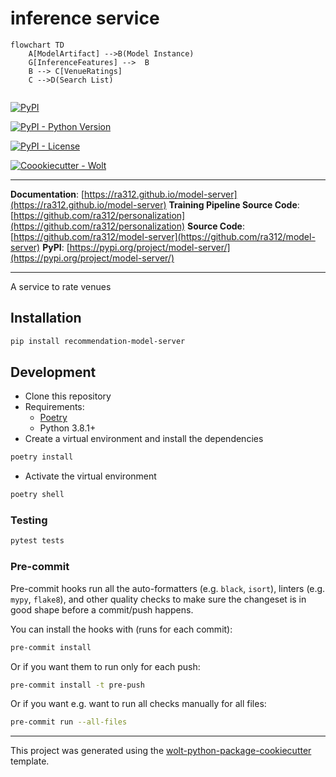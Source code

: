 # inference service
```mermaid
flowchart TD
    A[ModelArtifact] -->B(Model Instance)
    G[InferenceFeatures] -->  B 
    B --> C[VenueRatings]
    C -->D(Search List)
    
```

[![PyPI](https://img.shields.io/pypi/v/model-server?style=flat-square)](https://pypi.python.org/pypi/model-server/)

[![PyPI - Python Version](https://img.shields.io/pypi/pyversions/model-server?style=flat-square)](https://pypi.python.org/pypi/model-server/)

[![PyPI - License](https://img.shields.io/pypi/l/model-server?style=flat-square)](https://pypi.python.org/pypi/model-server/)

[![Coookiecutter - Wolt](https://img.shields.io/badge/cookiecutter-Wolt-00c2e8?style=flat-square&logo=cookiecutter&logoColor=D4AA00&link=https://github.com/woltapp/wolt-python-package-cookiecutter)](https://github.com/woltapp/wolt-python-package-cookiecutter)


---

**Documentation**: [https://ra312.github.io/model-server](https://ra312.github.io/model-server)
**Training Pipeline Source Code**: [https://github.com/ra312/personalization](https://github.com/ra312/personalization)
**Source Code**: [https://github.com/ra312/model-server](https://github.com/ra312/model-server)
**PyPI**: [https://pypi.org/project/model-server/](https://pypi.org/project/model-server/)

---

A service to rate venues

## Installation

```sh
pip install recommendation-model-server
```

## Development

* Clone this repository
* Requirements:
  * [Poetry](https://python-poetry.org/)
  * Python 3.8.1+
* Create a virtual environment and install the dependencies

```sh
poetry install
```

* Activate the virtual environment

```sh
poetry shell
```

### Testing

```sh
pytest tests
```


### Pre-commit

Pre-commit hooks run all the auto-formatters (e.g. `black`, `isort`), linters (e.g. `mypy`, `flake8`), and other quality
 checks to make sure the changeset is in good shape before a commit/push happens.

You can install the hooks with (runs for each commit):

```sh
pre-commit install
```

Or if you want them to run only for each push:

```sh
pre-commit install -t pre-push
```

Or if you want e.g. want to run all checks manually for all files:

```sh
pre-commit run --all-files
```

---

This project was generated using the [wolt-python-package-cookiecutter](https://github.com/woltapp/wolt-python-package-cookiecutter) template.
